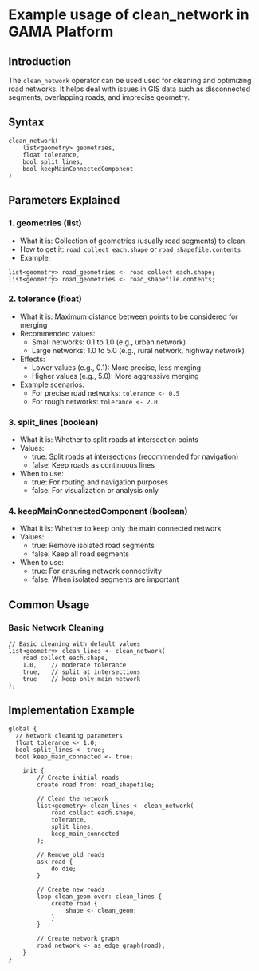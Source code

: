# Example usage of clean_network in GAMA Platform

## Introduction
The `clean_network` operator can be used used for cleaning and optimizing road networks. It helps deal with issues in GIS data such as disconnected segments, overlapping roads, and imprecise geometry.

## Syntax
```gama
clean_network(
    list<geometry> geometries,
    float tolerance,
    bool split_lines,
    bool keepMainConnectedComponent
)
```

## Parameters Explained

### 1. geometries (list<geometry>)
- What it is: Collection of geometries (usually road segments) to clean
- How to get it: `road collect each.shape` or `road_shapefile.contents`
- Example:
```gama
list<geometry> road_geometries <- road collect each.shape;
list<geometry> road_geometries <- road_shapefile.contents;
```

### 2. tolerance (float)
- What it is: Maximum distance between points to be considered for merging
- Recommended values: 
  - Small networks: 0.1 to 1.0 (e.g., urban network)
  - Large networks: 1.0 to 5.0 (e.g., rural network, highway network)
- Effects:
  - Lower values (e.g., 0.1): More precise, less merging
  - Higher values (e.g., 5.0): More aggressive merging
- Example scenarios:
  - For precise road networks: `tolerance <- 0.5`
  - For rough networks: `tolerance <- 2.0`

### 3. split_lines (boolean)
- What it is: Whether to split roads at intersection points
- Values:
  - true: Split roads at intersections (recommended for navigation)
  - false: Keep roads as continuous lines
- When to use:
  - true: For routing and navigation purposes
  - false: For visualization or analysis only

### 4. keepMainConnectedComponent (boolean)
- What it is: Whether to keep only the main connected network
- Values:
  - true: Remove isolated road segments
  - false: Keep all road segments
- When to use:
  - true: For ensuring network connectivity
  - false: When isolated segments are important

## Common Usage

###  Basic Network Cleaning
```gama
// Basic cleaning with default values
list<geometry> clean_lines <- clean_network(
    road collect each.shape,
    1.0,    // moderate tolerance
    true,   // split at intersections
    true    // keep only main network 
);
```

## Implementation Example

```gama
global {
  // Network cleaning parameters
  float tolerance <- 1.0;
  bool split_lines <- true;
  bool keep_main_connected <- true;

    init {
        // Create initial roads
        create road from: road_shapefile;
        
        // Clean the network
        list<geometry> clean_lines <- clean_network(
            road collect each.shape,
            tolerance,
            split_lines,
            keep_main_connected
        );
        
        // Remove old roads
        ask road {
            do die;
        }
        
        // Create new roads
        loop clean_geom over: clean_lines {
            create road {
                shape <- clean_geom;
            }
        }
        
        // Create network graph
        road_network <- as_edge_graph(road);
    }
}
```

